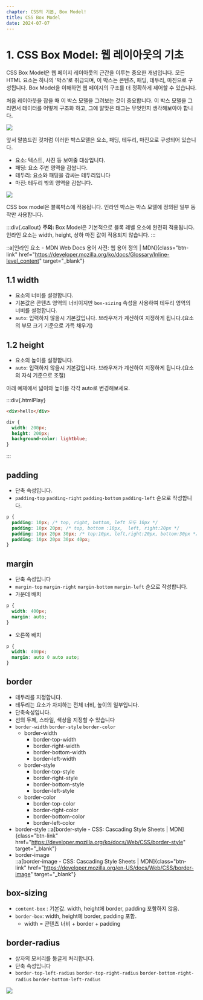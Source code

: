 ```yaml
---
chapter: CSS의 기본, Box Model!
title: CSS Box Model
date: 2024-07-07
---
```


# 1. CSS Box Model: 웹 레이아웃의 기초

CSS Box Model은 웹 페이지 레이아웃의 근간을 이루는 중요한 개념입니다. 모든 HTML 요소는 하나의 '박스'로 취급되며, 이 박스는 콘텐츠, 패딩, 테두리, 마진으로 구성됩니다. Box Model을 이해하면 웹 페이지의 구조를 더 정확하게 제어할 수 있습니다.

처음 레이아웃을 잡을 때 이 박스 모델을 그려보는 것이 중요합니다. 이 박스 모델을 그리면서 데이터를 어떻게 구조화 하고, 그에 알맞은 태그는 무엇인지 생각해보아야 합니다.


![](/images/basecamp-html-css/chapter05/box_model.png)


앞서 말씀드린 것처럼 이러한 박스모델은 요소, 패딩, 테두리, 마진으로 구성되어 있습니다.

  - 요소: 텍스트, 사진 등 보여줄 대상입니다.
  - 패딩: 요소 주변 영역을 감쌉니다.
  - 테두리: 요소와 패딩을 감싸는 테두리입니다
  - 마진: 테두리 밖의 영역을 감쌉니다.

![](/images/basecamp-html-css/chapter05/01-1.png)

CSS box model은 블록박스에 적용됩니다. 인라인 박스는 박스 모델에 정의된 일부 동작만 사용합니다. 

:::div{.callout}
**주의:** Box Model은 기본적으로 블록 레벨 요소에 완전히 적용됩니다. 인라인 요소는 width, height, 상하 마진 값이 적용되지 않습니다.
:::

::a[인라인 요소 - MDN Web Docs 용어 사전: 웹 용어 정의 | MDN]{class="btn-link" href="https://developer.mozilla.org/ko/docs/Glossary/Inline-level_content" target="\_blank"}

## 1.1 width

- 요소의 너비를 설정합니다.
- 기본값은 콘텐츠 영역의 너비이지만 `box-sizing` 속성을 사용하여 테두리 영역의 너비를 설정합니다.
- `auto`: 입력하지 않을시 기본값입니다. 브라우저가 계산하여 지정하게 됩니다.(요소의 부모 크기 기준으로 가득 채우기)

## 1.2 height

- 요소의 높이를 설정합니다.
- `auto`: 입력하지 않을시 기본값입니다. 브라우저가 계산하여 지정하게 됩니다.(요소의 자식 기준으로 조절)

아래 예제에서 넓이와 높이를 각각 auto로 변경해보세요.

:::div{.htmlPlay}

```html
<div>hello</div>
```

```css
div {
  width: 200px;
  height: 200px;
  background-color: lightblue;
}
```

:::

## padding

- 단축 속성입니다.
- `padding-top` `padding-right` `padding-bottom` `padding-left` 순으로 작성합니다.

```css
p {
  padding: 10px; /* top, right, bottom, left 모두 10px */
  padding: 10px 20px; /* top, bottom :10px,  left, right:20px */
  padding: 10px 20px 30px; /* top:10px, left,right:20px, bottom:30px */
  padding: 10px 20px 30px 40px;
}
```

## margin

- 단축 속성입니다
- `margin-top` `margin-right` `margin-bottom` `margin-left` 순으로 작성합니다.
- 가운데 배치

```css
p {
  width: 400px;
  margin: auto;
}
```

- 오른쪽 배치

```css
p {
  width: 400px;
  margin: auto 0 auto auto;
}
```

## border

- 테두리를 지정합니다.
- 테두리는 요소가 차지하는 전체 너비, 높이의 일부입니다.
- 단축속성입니다.
- 선의 두께, 스타일, 색상을 지정할 수 있습니다
- `border-width` `border-style` `border-color`
  - border-width
    - border-top-width
    - border-right-width
    - border-bottom-width
    - border-left-width
  - border-style
    - border-top-style
    - border-right-style
    - border-bottom-style
    - border-left-style
  - border-color
    - border-top-color
    - border-right-color
    - border-bottom-color
    - border-left-color
- border-style
  ::a[border-style - CSS: Cascading Style Sheets | MDN]{class="btn-link" href="https://developer.mozilla.org/ko/docs/Web/CSS/border-style" target="\_blank"}
- border-image  
  ::a[border-image - CSS: Cascading Style Sheets | MDN]{class="btn-link" href="https://developer.mozilla.org/en-US/docs/Web/CSS/border-image" target="\_blank"}

## box-sizing

- `content-box` : 기본값. width, height에 border, padding 포함하지 않음.
- `border-box`: width, height에 border, padding 포함.
  - width = 콘텐츠 너비 + border + padding

## border-radius

- 상자의 모서리를 둥글게 처리합니다.
- 단축 속성입니다
- `border-top-left-radius` `border-top-right-radius` `border-bottom-right-radius` `border-bottom-left-radius`

![](/images/basecamp-html-css/chapter05/01-2.png)
